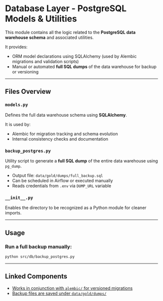 # Database Layer - PostgreSQL Models & Utilities

This module contains all the logic related to the **PostgreSQL data warehouse schema** and associated utilities.

It provides:
- ORM model declarations using SQLAlchemy (used by Alembic migrations and validation scripts)
- Manual or automated **full SQL dumps** of the data warehouse for backup or versioning

---

## Files Overview

### `models.py`
Defines the full data warehouse schema using **SQLAlchemy**.

It is used by:
- Alembic for migration tracking and schema evolution
- Internal consistency checks and documentation

### `backup_postgres.py`
Utility script to generate a **full SQL dump** of the entire data warehouse using `pg_dump`.

- Output file: `data/gold/dumps/full_backup.sql`
- Can be scheduled in Airflow or executed manually
- Reads credentials from `.env` via `DUMP_URL` variable

### `__init__.py`
Enables the directory to be recognized as a Python module for cleaner imports.

---

## Usage

### Run a full backup manually:
```bash
python src/db/backup_postgres.py
```
---

## Linked Components

- [Works in conjunction with `alembic/` for versioned migrations](../../alembic/versions)
- [Backup files are saved under `data/gold/dumps/`](../../data/gold/dumps/)



